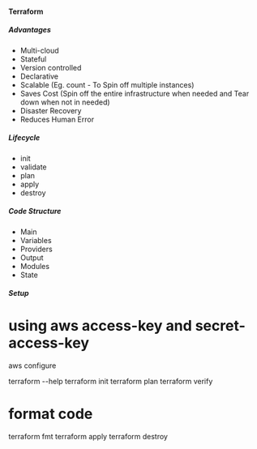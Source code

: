 #### Terraform

##### Advantages
* Multi-cloud
* Stateful
* Version controlled
* Declarative
* Scalable (Eg. count - To Spin off multiple instances)
* Saves Cost (Spin off the entire infrastructure when needed and Tear down when not in needed)
* Disaster Recovery
* Reduces Human Error

##### Lifecycle
* init
* validate
* plan
* apply
* destroy

##### Code Structure
* Main
* Variables
* Providers
* Output
* Modules
* State

##### Setup
# using aws access-key and secret-access-key
aws configure

terraform --help
terraform init
terraform plan
terraform verify

# format code
terraform fmt
terraform apply
terraform destroy
